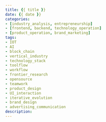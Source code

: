 ```yaml
---
title: {{ title }}
date: {{ date }}
categories: 
- [industry_analysis, entrepreneurship]
- [frontend, backend, technology_operation]
- [product_operation, brand_marketing]
tags:
- IOT
- AI
- block_chain
- vertical_industry
- technology_stack
- toolflow
- workflow
- frontier_research
- opensource
- teamwork
- product_design
- UI_interaction
- iterative_evolution
- brand_design
- advertising_communication
description: 
---
```

